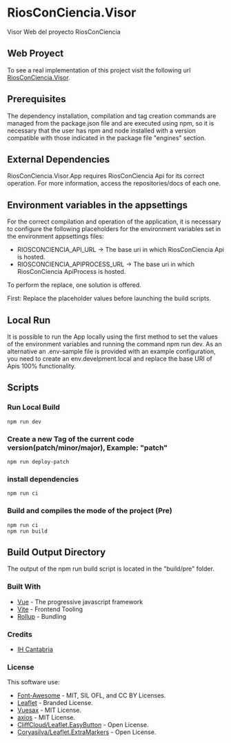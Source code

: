 # RiosConCiencia.Visor

Visor Web del proyecto RiosConCiencia

## Web Proyect

To see a real implementation of this project visit the following url [RiosConCiencia.Visor](https://riosconcienciavisor.ihcantabria.com/).

## Prerequisites

The dependency installation, compilation and tag creation commands are managed from the package.json file and are executed using npm, so it is necessary that the user has npm and node installed with a version compatible with those indicated in the package file "engines" section.

## External Dependencies

RiosConCiencia.Visor.App requires  RiosConCiencia Api for its correct operation. For more information, access the repositories/docs of each one.

## Environment variables in the appsettings

For the correct compilation and operation of the application, it is necessary to configure the following placeholders for the environment variables set in the environment appsettings files:

- RIOSCONCIENCIA_API_URL -> The base uri in which RiosConCiencia Api is hosted.
- RIOSCONCIENCIA_APIPROCESS_URL -> The base uri in which RiosConCiencia ApiProcess is hosted.

To perform the replace, one solution is offered.

First: Replace the placeholder values before launching the build scripts.

## Local Run

It is possible to run the App locally using the first method to set the values of the environment variables and running the command npm run dev. As an alternative an .env-sample file is provided with an example configuration, you need to create an env.develpment.local and replace the base URI of Apis 100% functionality.

## Scripts

### Run Local Build

```
npm run dev
```

### Create a new Tag of the current code version(patch/minor/major), Example: "patch"

```
npm run deploy-patch
```

### install dependencies

```
npm run ci
```

### Build and compiles the mode of the project (Pre)

```
npm run ci
npm run build
```

## Build Output Directory

The output of the npm run build script is located in the "build/pre" folder.

###  Built With

- [Vue](https://vuejs.org/) - The progressive javascript framework
- [Vite](https://vitejs.dev/) - Frontend Tooling
- [Rollup](https://www.rollupjs.org/guide/en/) - Bundling

###  Credits

- [IH Cantabria](https://github.com/IHCantabria)

### License

This software use:

- [Font-Awesome](https://fontawesome.com/) - MIT, SIL OFL, and CC BY Licenses.
- [Leaflet](https://leafletjs.com/) - Branded License.
- [Vuesax](https://lk77.github.io/vuesax/) - MIT License.
- [axios](https://github.com/axios/axios) - MIT License.
- [CliffCloud/Leaflet.EasyButton](https://github.com/CliffCloud/Leaflet.EasyButton) - Open License.
- [Coryasilva/Leaflet.ExtraMarkers](https://github.com/coryasilva/Leaflet.ExtraMarkers) - Open License.


